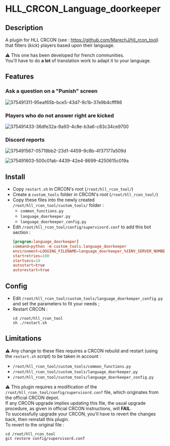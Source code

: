 # HLL_CRCON_Language_doorkeeper

## Description
A plugin for HLL CRCON (see : https://github.com/MarechJ/hll_rcon_tool)
that filters (kick) players based upon their language.

⚠️ This one has been developed for french communities.  
You'll have to do **a lot** of translation work to adapt it to your language.

## Features

### Ask a question on a "Punish" screen 
![375491311-95eaf65b-bce5-43d7-9c1b-37e9b4cfff86](https://github.com/user-attachments/assets/5ff37c39-f1e7-4330-b697-5adbb4f69d16)

### Players who do not answer right are kicked
![375491433-36dfe32a-9a93-4c8e-b3a6-c83c34ce9700](https://github.com/user-attachments/assets/335cd921-819d-494f-914e-169cae085337)

### Discord reports
![375491567-05718bb2-23d1-4459-9c8b-4f37177a509d](https://github.com/user-attachments/assets/4208f365-2e74-4052-9af7-d2579710c331)

![375491603-500c01ab-4439-42e4-8699-4250615c019a](https://github.com/user-attachments/assets/7b300e13-4bc5-47a4-a7bb-7d4daa932c38)

## Install
- Copy `restart.sh` in CRCON's root (`/root/hll_rcon_tool/`)  
- Create a `custom_tools` folder in CRCON's root (`/root/hll_rcon_tool/`)  
- Copy these files into the newly created `/root/hll_rcon_tool/custom_tools/` folder :  
  - `common_functions.py`  
  - `language_doorkeeper.py`  
  - `language_doorkeeper_config.py`  
- Edit `/root/hll_rcon_tool/config/supervisord.conf` to add this bot section :  
  ```conf
  [program:language_doorkeeper]  
  command=python -m custom_tools.language_doorkeeper  
  environment=LOGGING_FILENAME=language_doorkeeper_%(ENV_SERVER_NUMBER)s.log  
  startretries=100  
  startsecs=10  
  autostart=true  
  autorestart=true  
  ```

## Config
- Edit `/root/hll_rcon_tool/custom_tools/language_doorkeeper_config.py` and set the parameters to fit your needs ;  
- Restart CRCON :  
  ```shell
  cd /root/hll_rcon_tool  
  sh ./restart.sh
  ```

## Limitations
⚠️ Any change to these files requires a CRCON rebuild and restart (using the `restart.sh` script) to be taken in account :  
- `/root/hll_rcon_tool/custom_tools/common_functions.py`  
- `/root/hll_rcon_tool/custom_tools/language_doorkeeper.py`  
- `/root/hll_rcon_tool/custom_tools/language_doorkeeper_config.py`

⚠️ This plugin requires a modification of the `/root/hll_rcon_tool/config/supervisord.conf` file, which originates from the official CRCON depot.  
If any CRCON upgrade implies updating this file, the usual upgrade procedure, as given in official CRCON instructions, will **FAIL**.  
To successfully upgrade your CRCON, you'll have to revert the changes back, then reinstall this plugin.  
To revert to the original file :  
```shell
cd /root/hll_rcon_tool
git restore config/supervisord.conf
```
